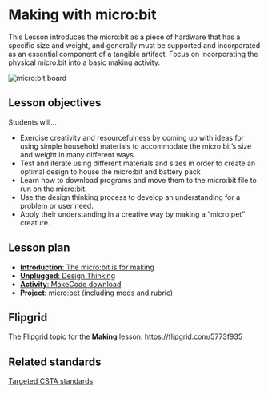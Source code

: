 # Making with micro:bit

This Lesson introduces the micro:bit as a piece of hardware that has a specific size and weight, and
generally must be supported and incorporated as an essential component of a tangible artifact. Focus
on incorporating the physical micro:bit into a basic making activity.

![micro:bit board](/static/courses/csintro/making/microbit-board.png)

## Lesson objectives 
Students will...

* Exercise creativity and resourcefulness by coming up with ideas for using simple household materials to accommodate the micro:bit’s size and weight in many different ways.
* Test and iterate using different materials and sizes in order to create an optimal design to house the micro:bit and battery pack
* Learn how to download programs and move them to the micro:bit file to run on the micro:bit.
* Use the design thinking process to develop an understanding for a problem or user need.
* Apply their understanding in a creative way by making a “micro:pet” creature. 
	
## Lesson plan

* [**Introduction**: The micro:bit is for making](/courses/csintro/making/introduction)
* [**Unplugged**: Design Thinking](/courses/csintro/making/unplugged)
* [**Activity**: MakeCode download](/courses/csintro/making/activity)
* [**Project**: micro:pet (including mods and rubric)](/courses/csintro/making/project)

## Flipgrid

The [Flipgrid](https://info.flipgrid.com/) topic for the **Making** lesson: https://flipgrid.com/5773f935

## Related standards

[Targeted CSTA standards](/courses/csintro/making/standards)